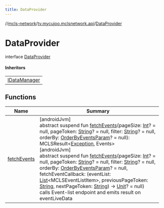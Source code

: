 ```yaml
---
title: DataProvider
---
```

//[mcls-network](../../../index.html)/[tv.mycujoo.mclsnetwork.api](../index.html)/[DataProvider](index.html)



# DataProvider

interface [DataProvider](index.html)

#### Inheritors


| |
|---|
| [IDataManager](../../tv.mycujoo.mclsnetwork.data/-i-data-manager/index.html) |


## Functions


| Name | Summary |
|---|---|
| [fetchEvents](fetch-events.html) | [androidJvm]<br>abstract suspend fun [fetchEvents](fetch-events.html)(pageSize: [Int](https://kotlinlang.org/api/latest/jvm/stdlib/kotlin/-int/index.html)? = null, pageToken: [String](https://kotlinlang.org/api/latest/jvm/stdlib/kotlin/-string/index.html)? = null, filter: [String](https://kotlinlang.org/api/latest/jvm/stdlib/kotlin/-string/index.html)? = null, orderBy: [OrderByEventsParam](../../tv.mycujoo.mclsnetwork.domain.entity/-order-by-events-param/index.html)? = null): MCLSResult&lt;[Exception](https://kotlinlang.org/api/latest/jvm/stdlib/kotlin/-exception/index.html), Events&gt;<br>[androidJvm]<br>abstract suspend fun [fetchEvents](fetch-events.html)(pageSize: [Int](https://kotlinlang.org/api/latest/jvm/stdlib/kotlin/-int/index.html)? = null, pageToken: [String](https://kotlinlang.org/api/latest/jvm/stdlib/kotlin/-string/index.html)? = null, filter: [String](https://kotlinlang.org/api/latest/jvm/stdlib/kotlin/-string/index.html)? = null, orderBy: [OrderByEventsParam](../../tv.mycujoo.mclsnetwork.domain.entity/-order-by-events-param/index.html)? = null, fetchEventCallback: (eventList: [List](https://kotlinlang.org/api/latest/jvm/stdlib/kotlin.collections/-list/index.html)&lt;MCLSEventListItem&gt;, previousPageToken: [String](https://kotlinlang.org/api/latest/jvm/stdlib/kotlin/-string/index.html), nextPageToken: [String](https://kotlinlang.org/api/latest/jvm/stdlib/kotlin/-string/index.html)) -&gt; [Unit](https://kotlinlang.org/api/latest/jvm/stdlib/kotlin/-unit/index.html)? = null)<br>calls Event-list endpoint and emits result on eventLiveData |

